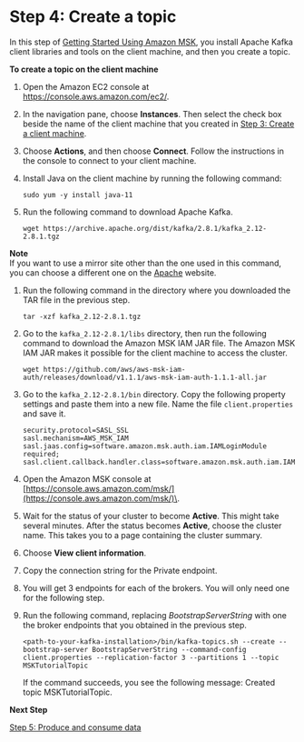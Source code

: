 # Step 4: Create a topic<a name="create-topic"></a>

In this step of [Getting Started Using Amazon MSK](getting-started.md), you install Apache Kafka client libraries and tools on the client machine, and then you create a topic\.

**To create a topic on the client machine**

1. Open the Amazon EC2 console at [https://console\.aws\.amazon\.com/ec2/](https://console.aws.amazon.com/ec2/)\.

1. In the navigation pane, choose **Instances**\. Then select the check box beside the name of the client machine that you created in [Step 3: Create a client machine](create-client-machine.md)\.

1. Choose **Actions**, and then choose **Connect**\. Follow the instructions in the console to connect to your client machine\.

1. Install Java on the client machine by running the following command:

   ```
   sudo yum -y install java-11
   ```

1. Run the following command to download Apache Kafka\. 

   ```
   wget https://archive.apache.org/dist/kafka/2.8.1/kafka_2.12-2.8.1.tgz
   ```
**Note**  
If you want to use a mirror site other than the one used in this command, you can choose a different one on the [Apache](https://www.apache.org/dyn/closer.cgi?path=/kafka/1.1.1/kafka_2.11-1.1.1.tgz) website\.

1. Run the following command in the directory where you downloaded the TAR file in the previous step\.

   ```
   tar -xzf kafka_2.12-2.8.1.tgz
   ```

1. Go to the `kafka_2.12-2.8.1/libs` directory, then run the following command to download the Amazon MSK IAM JAR file\. The Amazon MSK IAM JAR makes it possible for the client machine to access the cluster\.

   ```
   wget https://github.com/aws/aws-msk-iam-auth/releases/download/v1.1.1/aws-msk-iam-auth-1.1.1-all.jar
   ```

1. Go to the `kafka_2.12-2.8.1/bin` directory\. Copy the following property settings and paste them into a new file\. Name the file `client.properties` and save it\.

   ```
   security.protocol=SASL_SSL
   sasl.mechanism=AWS_MSK_IAM
   sasl.jaas.config=software.amazon.msk.auth.iam.IAMLoginModule required;
   sasl.client.callback.handler.class=software.amazon.msk.auth.iam.IAMClientCallbackHandler
   ```

1. Open the Amazon MSK console at [https://console.aws.amazon.com/msk/](https://console.aws.amazon.com/msk/)\.

1. Wait for the status of your cluster to become **Active**\. This might take several minutes\. After the status becomes **Active**, choose the cluster name\. This takes you to a page containing the cluster summary\.

1. Choose **View client information**\.

1. Copy the connection string for the Private endpoint\.

1. You will get 3 endpoints for each of the brokers. You will only need one for the following step.

1. Run the following command, replacing *BootstrapServerString* with one the broker endpoints that you obtained in the previous step\.

   ```
   <path-to-your-kafka-installation>/bin/kafka-topics.sh --create --bootstrap-server BootstrapServerString --command-config client.properties --replication-factor 3 --partitions 1 --topic MSKTutorialTopic
   ```

   If the command succeeds, you see the following message: Created topic MSKTutorialTopic\.

**Next Step**

[Step 5: Produce and consume data](produce-consume.md)